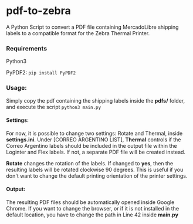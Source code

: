 # pdf-to-zebra
A Python Script to convert a PDF file containing MercadoLibre shipping labels to a compatible format for the Zebra Thermal Printer.

### Requirements

Python3

PyPDF2: ``pip install PyPDF2``

### Usage:

Simply copy the pdf containing the shipping labels inside the **pdfs/** folder, and execute the script ``python3 main.py``

#### Settings:

For now, it is possible to change two settings: Rotate and Thermal, inside **settings.ini**. Under [CORREO ARGENTINO LIST], **Thermal** controls if the Correo Argentino labels should be included in the output file within the Loginter and Flex labels. If not, a separate PDF file will be created instead.

**Rotate** changes the rotation of the labels. If changed to **yes**, then the resulting labels will be rotated clockwise 90 degrees. This is useful if you don't want to change the default printing orientation of the printer settings.

#### Output:

The resulting PDF files should be automatically opened inside Google Chrome. If you want to change the browser, or if it is not installed in the default location, you have to change the path in Line 42 inside **main.py**
